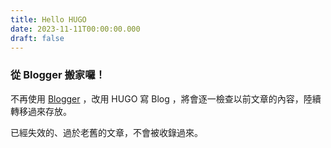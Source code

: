 ```yaml
---
title: Hello HUGO
date: 2023-11-11T00:00:00.000
draft: false
---
```


### 從 Blogger 搬家囉！

不再使用 [Blogger](https://tw-free.blogspot.com/) ，改用 HUGO 寫 Blog ，將會逐一檢查以前文章的內容，陸續轉移過來存放。

已經失效的、過於老舊的文章，不會被收錄過來。

